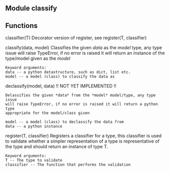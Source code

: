 Module classify
---------------

Functions
---------
classifier(T)
    Decorator version of register, see register(T, classifier)

classify(data, model)
    Classifies the given *data* as the *model* type, any type issue will raise
    TypeError, if no error is raised it will return an instance of the
    type/model given as the *model*

    Keyword arguments:
    data -- a python datastructure, such as dict, list etc.
    model -- a model (class) to classify the data as

declassify(model, data)
    !! NOT YET IMPLEMENTED !!

    Delassifies the given *data* from the *model* model/type, any type issue
    will raise TypeError, if no error is raised it will return a python type
    appropriate for the model/class given

    model -- a model (class) to declassify the data from
    data -- a python instance

register(T, classifier)
    Registers a classifier for a type, this classifier is used to validate
    whether a simpler representation of a type is representative of the type
    and should return an instance of type T.

    Keyword arguments:
    T -- The type to validate
    classifier -- The function that performs the validation

